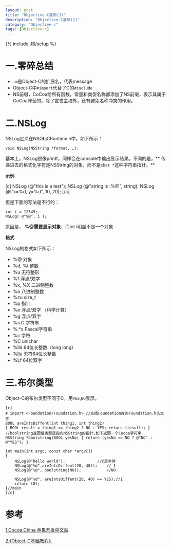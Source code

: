 ```yaml
---
layout: post
title: "Objective-C基础(1)"
description: "Objective-C基础(1)"
category: "Objective-c"
tags: [Objective-c]
---
```

{% include JB/setup %}

<h1>一.零碎总结</h1>

<ul>
<li><code>.m</code>是Object-C的扩展名，代表message</li>
<li>Object-C中<code>#import</code>代替了C的<code>#include</code></li>
<li>NS前缀，CoCoa给所有函数，常量和类型名称都添加了NS前缀，表示其属于CoCoa阵营的，除了宣誓主权外，还有避免名称冲突的作用。</li>
</ul>

<!--more-->

<h1>二.NSLog</h1>

<p>NSLog定义在NSObjCRuntime.h中，如下所示：</p>

<pre><code>void NSLog(NSString *format, …);
</code></pre>

<p>基本上，NSLog很像printf，同样会在console中输出显示结果。不同的是，** 传递进去的格式化字符是NSString的对象，而不是<code>chat *</code>这种字符串指针。**</p>

<p><strong>示例</strong></p>

<p>[c] NSLog (@"this is a test"); NSLog (@"string is :%@", string); NSLog (@"x=%d, y=%d", 10, 20); [/c]</p>

<p>但是下面的写法是不行的：</p>

<pre><code>int i = 12345;
NSLog( @"%@", i );
</code></pre>

<p>原因是， <strong>%@需要显示对象</strong>，而int i明显不是一个对象</p>

<p><strong>格式</strong></p>

<p>NSLog的格式如下所示：</p>

<ul>
<li>%@ 对象</li>
<li>%d, %i 整数</li>
<li>%u 无符整形</li>
<li>%f 浮点/双字</li>
<li>%x, %X 二进制整数</li>
<li>%o 八进制整数</li>
<li>%zu size_t</li>
<li>%p 指针</li>
<li>%e 浮点/双字 （科学计算）</li>
<li>%g 浮点/双字 </li>
<li>%s C 字符串</li>
<li>%.*s Pascal字符串</li>
<li>%c 字符</li>
<li>%C unichar</li>
<li>%lld 64位长整数（long long）</li>
<li>%llu 无符64位长整数</li>
<li>%Lf 64位双字</li>
</ul>

<h1>三.布尔类型</h1>

<p>Object-C的布尔类型不同于C，用<code>YES</code>,<code>NO</code>表示。</p>

<pre><code>[c] 
# import &lt;Foundation/Foundation.h&gt; //查找Foundation库的Foundation.h头文件 
BOOL areIntsDiffent(int thing1, int thing2) 
{ BOOL result = thing1 == thing2 ? NO : YES; return (result); } 
//boolstring返回值类型是指向NSString的指针,如下返回一个Cocoa字符串 
NSString *boolstring(BOOL yesNo) { return (yesNo == NO ? @"NO" : @"YES"); }

int main(int argc, const char *argv[])
{
    NSLog(@"hello world");              //@是本体
    NSLog(@"%d",areIntsDiffent(20, 40));    // 1
    NSLog(@"%@", boolstring(NO));           //NO

    NSLog(@"%d", areIntsDiffent(20, 40) == YES);//1
    return (0);
}//main
[/c]
</code></pre>

<h1>参考</h1>

<p><a href="http://www.cocoachina.com/b/?p=216">1&#46;Cocoa China 苹果开发中文站</a></p>

<p><a href="">2&#46;《Object-C基础教程》</a></p>

